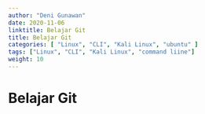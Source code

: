 ```yaml
---
author: "Deni Gunawan"
date: 2020-11-06
linktitle: Belajar Git
title: Belajar Git
categories: [ "Linux", "CLI", "Kali Linux", "ubuntu" ]
tags: ["Linux", "CLI", "Kali Linux", "command liine"]
weight: 10
---
```

# Belajar Git
